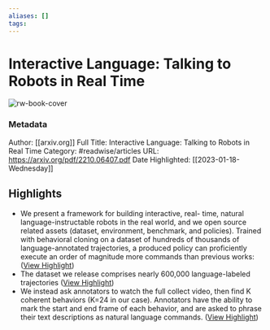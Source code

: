 ```yaml
---
aliases: []
tags:
---
```

# Interactive Language: Talking to Robots in Real Time

![rw-book-cover](https://readwise-assets.s3.amazonaws.com/static/images/article2.74d541386bbf.png)
### Metadata
Author: [[arxiv.org]]
Full Title: Interactive Language: Talking to Robots in Real Time
Category: #readwise/articles
URL: https://arxiv.org/pdf/2210.06407.pdf
Date Highlighted: [[2023-01-18-Wednesday]]

## Highlights
- We present a framework for building interactive, real-
  time, natural language-instructable robots in the real world, and we
  open source related assets (dataset, environment, benchmark, and
  policies). Trained with behavioral cloning on a dataset of hundreds
  of thousands of language-annotated trajectories, a produced policy
  can proficiently execute an order of magnitude more commands
  than previous works: ([View Highlight](https://read.readwise.io/read/01gq38zwbr59w7c3cst2sprnhe))
- The dataset
  we release comprises nearly 600,000 language-labeled trajectories ([View Highlight](https://read.readwise.io/read/01gq38z73hhakyg1az59ej9epf))
- We instead ask annotators to watch the full collect video, then
  find K coherent behaviors (K=24 in our case). Annotators have
  the ability to mark the start and end frame of each behavior, and
  are asked to phrase their text descriptions as natural language
  commands. ([View Highlight](https://read.readwise.io/read/01gq3af69sxm5cckah3nbhgk52))

